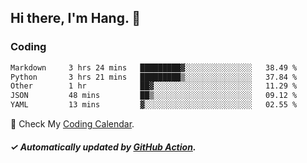 ## Hi there, I'm Hang. 👋

### Coding

<!--START_SECTION:waka-->

```txt
Markdown     3 hrs 24 mins   █████████▓░░░░░░░░░░░░░░░   38.49 %
Python       3 hrs 21 mins   █████████▒░░░░░░░░░░░░░░░   37.84 %
Other        1 hr            ██▓░░░░░░░░░░░░░░░░░░░░░░   11.29 %
JSON         48 mins         ██▒░░░░░░░░░░░░░░░░░░░░░░   09.12 %
YAML         13 mins         ▓░░░░░░░░░░░░░░░░░░░░░░░░   02.55 %
```

<!--END_SECTION:waka-->

🎉 Check My [Coding Calendar](https://github-chart-huhuhang.vercel.app/huhuhang).

##### ✓ Automatically updated by [GitHub Action](https://github.com/huhuhang/huhuhang/actions).

